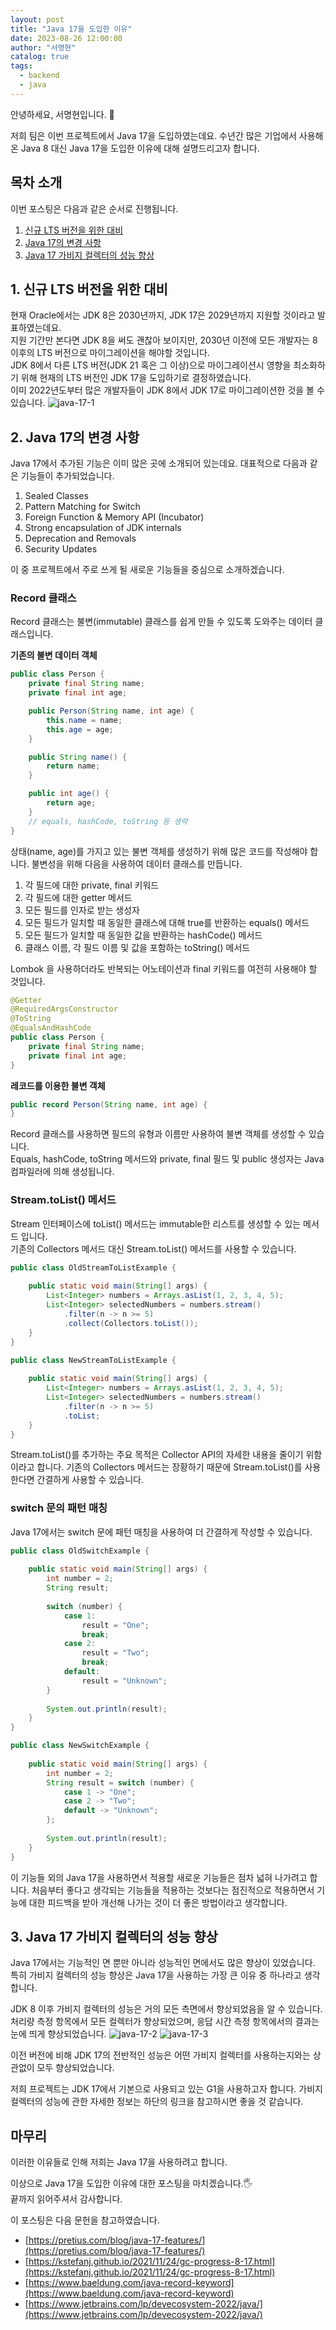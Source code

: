 ```yaml
---
layout: post
title: "Java 17을 도입한 이유"
date: 2023-08-26 12:00:00
author: "서명현"
catalog: true
tags:
  - backend
  - java
---
```


안녕하세요, 서명현입니다. 🤚

저희 팀은 이번 프로젝트에서 Java 17을 도입하였는데요.
수년간 많은 기업에서 사용해온 Java 8 대신 Java 17을 도입한 이유에 대해 설명드리고자 합니다.

## 목차 소개

이번 포스팅은 다음과 같은 순서로 진행됩니다.

1. [신규 LTS 버전을 위한 대비](#1-신규-lts-버전을-위한-대비)
2. [Java 17의 변경 사항](#2-java-17의-변경-사항)
3. [Java 17 가비지 컬렉터의 성능 향상](#3-java-17-가비지-컬렉터의-성능-향상)

## 1. 신규 LTS 버전을 위한 대비

현재 Oracle에서는 JDK 8은 2030년까지, JDK 17은 2029년까지 지원할 것이라고 발표하였는데요.<br>
지원 기간만 본다면 JDK 8을 써도 괜찮아 보이지만, 2030년 이전에 모든 개발자는 8 이후의 LTS 버전으로 마이그레이션을 해야할 것입니다.<br>
JDK 8에서 다른 LTS 버전(JDK 21 혹은 그 이상)으로 마이그레이션시 영향을 최소화하기 위해 현재의 LTS 버전인 JDK 17을 도입하기로 결정하였습니다.<br>
이미 2022년도부터 많은 개발자들이 JDK 8에서 JDK 17로 마이그레이션한 것을 볼 수 있습니다.
![java-17-1](https://github.com/bone-stew/bone-stew.github.io/assets/62706048/afcfe515-e585-472f-bee8-489c971ef75f)


## 2. Java 17의 변경 사항

Java 17에서 추가된 기능은 이미 많은 곳에 소개되어 있는데요. 대표적으로 다음과 같은 기능들이 추가되었습니다.
1. Sealed Classes
2. Pattern Matching for Switch
3. Foreign Function & Memory API (Incubator)
4. Strong encapsulation of JDK internals
5. Deprecation and Removals
6. Security Updates

이 중 프로젝트에서 주로 쓰게 될 새로운 기능들을 중심으로 소개하겠습니다.

### Record 클래스

Record 클래스는 불변(immutable) 클래스를 쉽게 만들 수 있도록 도와주는 데이터 클래스입니다.

**기존의 불변 데이터 객체**
```java
public class Person {
    private final String name;
    private final int age;

    public Person(String name, int age) {
        this.name = name;
        this.age = age;
    }

    public String name() {
        return name;
    }

    public int age() {
        return age;
    }
    // equals, hashCode, toString 등 생략
}
```
상태(name, age)를 가지고 있는 불변 객체를 생성하기 위해 많은 코드를 작성해야 합니다.
불변성을 위해 다음을 사용하여 데이터 클래스를 만듭니다.
1. 각 필드에 대한 private, final 키워드
2. 각 필드에 대한 getter 메서드
3. 모든 필드를 인자로 받는 생성자
4. 모든 필드가 일치할 때 동일한 클래스에 대해 true를 반환하는 equals() 메서드
5. 모든 필드가 일치할 때 동일한 값을 반환하는 hashCode() 메서드
6. 클래스 이름, 각 필드 이름 및 값을 포함하는 toString() 메서드

Lombok 을 사용하더라도 반복되는 어노테이션과 final 키워드를 여전히 사용해야 할 것입니다.
```java
@Getter
@RequiredArgsConstructor
@ToString
@EqualsAndHashCode
public class Person {
    private final String name;
    private final int age;
}
```

**레코드를 이용한 불변 객체**
```java
public record Person(String name, int age) {
}
```
Record 클래스를 사용하면 필드의 유형과 이름만 사용하여 불변 객체를 생성할 수 있습니다.<br>
Equals, hashCode, toString 메서드와 private, final 필드 및 public 생성자는 Java 컴파일러에 의해 생성됩니다.

### Stream.toList() 메서드

Stream 인터페이스에 toList() 메서드는 immutable한 리스트를 생성할 수 있는 메서드 입니다.<br>
기존의 Collectors 메서드 대신 Stream.toList() 메서드를 사용할 수 있습니다.

```java
public class OldStreamToListExample {
    
    public static void main(String[] args) {
        List<Integer> numbers = Arrays.asList(1, 2, 3, 4, 5);
        List<Integer> selectedNumbers = numbers.stream()
            .filter(n -> n >= 5)
            .collect(Collectors.toList());
    }
}
```
```java
public class NewStreamToListExample {
    
    public static void main(String[] args) {
        List<Integer> numbers = Arrays.asList(1, 2, 3, 4, 5);
        List<Integer> selectedNumbers = numbers.stream()
            .filter(n -> n >= 5)
            .toList;
    }
}
```

Stream.toList()를 추가하는 주요 목적은 Collector API의 자세한 내용을 줄이기 위함이라고 합니다. 기존의 Collectors 메서드는 장황하기 때문에 Stream.toList()를 사용한다면 간결하게 사용할 수 있습니다.

### switch 문의 패턴 매칭

Java 17에서는 switch 문에 패턴 매칭을 사용하여 더 간결하게 작성할 수 있습니다.

```java
public class OldSwitchExample {
    
    public static void main(String[] args) {
        int number = 2;
        String result;
        
        switch (number) {
            case 1:
                result = "One";
                break;
            case 2:
                result = "Two";
                break;
            default:
                result = "Unknown";
        }
        
        System.out.println(result);
    }
}
```
```java
public class NewSwitchExample {
    
    public static void main(String[] args) {
        int number = 2;
        String result = switch (number) {
            case 1 -> "One";
            case 2 -> "Two";
            default -> "Unknown";
        };
        
        System.out.println(result);
    }
}
```

이 기능들 외의 Java 17을 사용하면서 적용할 새로운 기능들은 점차 넓혀 나가려고 합니다.
처음부터 좋다고 생각되는 기능들을 적용하는 것보다는 점진적으로 적용하면서 기능에 대한 피드백을 받아 개선해 나가는 것이 더 좋은 방법이라고 생각합니다.

## 3. Java 17 가비지 컬렉터의 성능 향상

Java 17에서는 기능적인 면 뿐만 아니라 성능적인 면에서도 많은 향상이 있었습니다.<br>
특히 가비지 컬렉터의 성능 향상은 Java 17을 사용하는 가장 큰 이유 중 하나라고 생각합니다.

JDK 8 이후 가비지 컬렉터의 성능은 거의 모든 측면에서 향상되었음을 알 수 있습니다.
처리량 측정 항목에서 모든 컬렉터가 향상되었으며, 응답 시간 측정 항목에서의 결과는 눈에 띄게 향상되었습니다.
![java-17-2](https://github.com/bone-stew/bone-stew.github.io/assets/62706048/5f763191-15e4-43cb-943f-05113c6b1abf)
![java-17-3](https://github.com/bone-stew/bone-stew.github.io/assets/62706048/f53bcbc6-18fc-4753-9d0b-dacb509ac508)

이전 버전에 비해 JDK 17의 전반적인 성능은 어떤 가비지 컬렉터를 사용하는지와는 상관없이 모두 향상되었습니다.

저희 프로젝트는 JDK 17에서 기본으로 사용되고 있는 G1을 사용하고자 합니다.
가비지 컬렉터의 성능에 관한 자세한 정보는 하단의 링크을 참고하시면 좋을 것 같습니다.
<br>

## 마무리

이러한 이유들로 인해 저희는 Java 17을 사용하려고 합니다.

이상으로 Java 17을 도입한 이유에 대한 포스팅을 마치겠습니다.🖐️<br>
끝까지 읽어주셔서 감사합니다.<br>

이 포스팅은 다음 문헌을 참고하였습니다.
- [https://pretius.com/blog/java-17-features/](https://pretius.com/blog/java-17-features/)
- [https://kstefanj.github.io/2021/11/24/gc-progress-8-17.html](https://kstefanj.github.io/2021/11/24/gc-progress-8-17.html)
- [https://www.baeldung.com/java-record-keyword](https://www.baeldung.com/java-record-keyword)
- [https://www.jetbrains.com/lp/devecosystem-2022/java/](https://www.jetbrains.com/lp/devecosystem-2022/java/)

